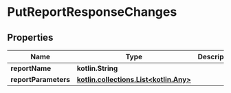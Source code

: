 
# PutReportResponseChanges

## Properties
| Name | Type | Description | Notes |
| ------------ | ------------- | ------------- | ------------- |
| **reportName** | **kotlin.String** |  |  [optional] |
| **reportParameters** | [**kotlin.collections.List&lt;kotlin.Any&gt;**](kotlin.Any.md) |  |  [optional] |



